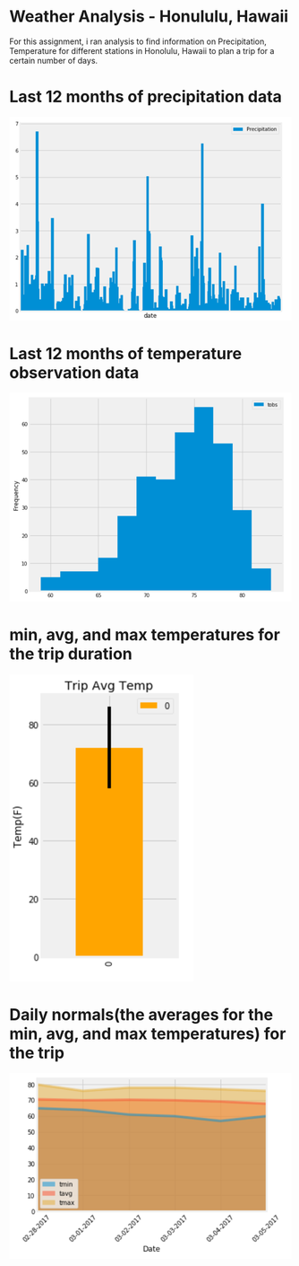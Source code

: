 # Weather Analysis - Honululu, Hawaii

For this assignment, i ran analysis to find information on Precipitation, Temperature for different stations in Honolulu, Hawaii to plan a trip for a certain number of days.

# Last 12 months of precipitation data
![](Img/Screenshot%20(77).png)
# Last 12 months of temperature observation data
![](Img/Screenshot%20(78).png)
# min, avg, and max temperatures for the trip duration
![](Img/Screenshot%20(79).png)
# Daily normals(the averages for the min, avg, and max temperatures) for the trip
![](Img/Screenshot%20(80).png)

